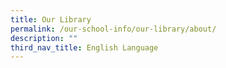 ```yaml
---
title: Our Library
permalink: /our-school-info/our-library/about/
description: ""
third_nav_title: English Language
---
```

